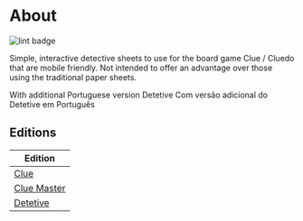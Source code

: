 # About

![lint badge](https://img.shields.io/github/actions/workflow/status/LowlyDBA/clue-sheet/super-linter.yml?branch=main)

Simple, interactive detective sheets to use for the board game Clue / Cluedo that are mobile friendly.
Not intended to offer an advantage over those using the traditional paper sheets.

<!-- Short link: [bit.ly/clue-sheet](https://bit.ly/clue-sheet) -->
With additional Portuguese version Detetive
Com versão adicional do Detetive em Português

## Editions

| Edition |
| ------- |
| [Clue](https://cristianyamamoto.github.io/clue-sheet-planilha-detetive/clue) |
| [Clue Master](https://cristianyamamoto.github.io/clue-sheet-planilha-detetive/clue-master) |
| [Detetive](https://cristianyamamoto.github.io/clue-sheet-planilha-detetive/detetive) |
